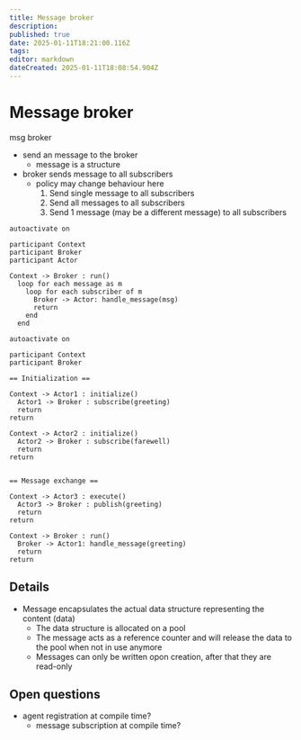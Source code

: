 ```yaml
---
title: Message broker
description: 
published: true
date: 2025-01-11T18:21:00.116Z
tags: 
editor: markdown
dateCreated: 2025-01-11T18:08:54.904Z
---
```


# Message broker

msg broker
 - send an message to the broker
   - message is a structure
 - broker sends message to all subscribers
   - policy may change behaviour here
     1. Send single message to all subscribers
     2. Send all messages to all subscribers
     3. Send 1 message (may be a different message) to all subscribers

```plantuml
autoactivate on

participant Context
participant Broker
participant Actor

Context -> Broker : run()
  loop for each message as m
    loop for each subscriber of m
      Broker -> Actor: handle_message(msg)
      return
    end
  end
```

```plantuml
autoactivate on

participant Context
participant Broker

== Initialization ==

Context -> Actor1 : initialize()
  Actor1 -> Broker : subscribe(greeting)
  return
return

Context -> Actor2 : initialize()
  Actor2 -> Broker : subscribe(farewell)
  return
return


== Message exchange ==

Context -> Actor3 : execute()
  Actor3 -> Broker : publish(greeting)
  return
return

Context -> Broker : run()
  Broker -> Actor1: handle_message(greeting)
  return
return
```


## Details

* Message encapsulates the actual data structure representing the content (data)
  * The data structure is allocated on a pool
  * The message acts as a reference counter and will release the data to the pool when not in use anymore
  * Messages can only be written opon creation, after that they are read-only
  


## Open questions

* agent registration at compile time?
  * message subscription at compile time?
